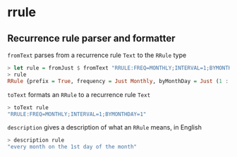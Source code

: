 # rrule

## Recurrence rule parser and formatter

`fromText` parses from a recurrence rule `Text` to the `RRule` type

```haskell
> let rule = fromJust $ fromText "RRULE:FREQ=MONTHLY;INTERVAL=1;BYMONTHDAY=1"
> rule
RRule {prefix = True, frequency = Just Monthly, byMonthDay = Just (1 :| []), ... }
```

`toText` formats an `RRule` to a recurrence rule `Text`

```haskell
> toText rule
"RRULE:FREQ=MONTHLY;INTERVAL=1;BYMONTHDAY=1"
```

`description` gives a description of what an `RRule` means, in English

```haskell
> description rule
"every month on the 1st day of the month"
```
